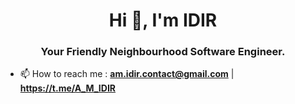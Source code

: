 <h1 align="center">Hi 👋, I'm IDIR</h1>
<h3 align="center">Your Friendly Neighbourhood Software Engineer.</h3>

- 📫 How to reach me : **am.idir.contact@gmail.com** | **https://t.me/A_M_IDIR**
